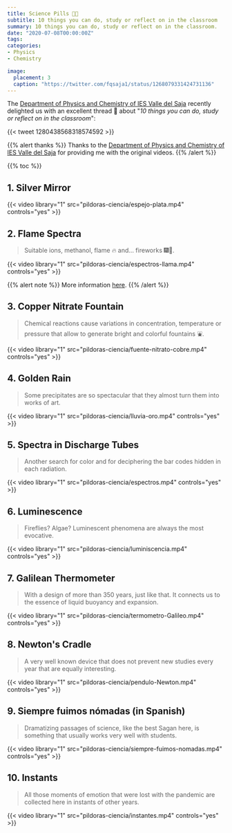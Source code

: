 ```yaml
---
title: Science Pills 💊💊
subtitle: 10 things you can do, study or reflect on in the classroom
summary: 10 things you can do, study or reflect on in the classroom.
date: "2020-07-08T00:00:00Z"
tags:
categories:
- Physics
- Chemistry

image:
  placement: 3
  caption: "https://twitter.com/fqsaja1/status/1268079331424731136"
---
```


The [Department of Physics and Chemistry of IES Valle del Saja](http://www.fqsaja.com) recently delighted us with an excellent thread 🧵 about "*10 things you can do, study or reflect on in the classroom*":

{{< tweet 1280438568318574592 >}}

{{% alert thanks %}}
Thanks to the [Department of Physics and Chemistry of IES Valle del Saja](http://www.fqsaja.com) for providing me with the original videos.
{{% /alert %}}

{{% toc %}}

## 1. Silver Mirror
{{< video library="1" src="pildoras-ciencia/espejo-plata.mp4" controls="yes" >}}

## 2. Flame Spectra
> Suitable ions, methanol, flame 🔥 and... fireworks 🎆🎇.

{{< video library="1" src="pildoras-ciencia/espectros-llama.mp4" controls="yes" >}}

{{% alert note %}}
More information [here](https://www.usgs.gov/media/images/what-minerals-produce-colors-fireworks).
{{% /alert %}}

## 3. Copper Nitrate Fountain
> Chemical reactions cause variations in concentration, temperature or pressure that allow to generate bright and colorful fountains ⛲.

{{< video library="1" src="pildoras-ciencia/fuente-nitrato-cobre.mp4" controls="yes" >}}

## 4. Golden Rain
> Some precipitates are so spectacular that they almost turn them into works of art.

{{< video library="1" src="pildoras-ciencia/lluvia-oro.mp4" controls="yes" >}}

## 5. Spectra in Discharge Tubes
> Another search for color and for deciphering the bar codes hidden in each radiation.

{{< video library="1" src="pildoras-ciencia/espectros.mp4" controls="yes" >}}

## 6. Luminescence
> Fireflies? Algae? Luminescent phenomena are always the most evocative.

{{< video library="1" src="pildoras-ciencia/luminiscencia.mp4" controls="yes" >}}

## 7. Galilean Thermometer
> With a design of more than 350 years, just like that. It connects us to the essence of liquid buoyancy and expansion.

{{< video library="1" src="pildoras-ciencia/termometro-Galileo.mp4" controls="yes" >}}

## 8. Newton's Cradle
> A very well known device that does not prevent new studies every year that are equally interesting.

{{< video library="1" src="pildoras-ciencia/pendulo-Newton.mp4" controls="yes" >}}

## 9. Siempre fuimos nómadas (in Spanish)
> Dramatizing passages of science, like the best Sagan here, is something that usually works very well with students.

{{< video library="1" src="pildoras-ciencia/siempre-fuimos-nomadas.mp4" controls="yes" >}}

## 10. Instants
> All those moments of emotion that were lost with the pandemic are collected here in instants of other years.

{{< video library="1" src="pildoras-ciencia/instantes.mp4" controls="yes" >}}